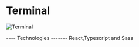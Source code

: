 # Terminal

![Terminal](https://user-images.githubusercontent.com/59890285/146283429-d56e7e17-bc34-4de4-9c20-e96a663063da.png)


---- Technologies -------
React,Typescript and Sass
